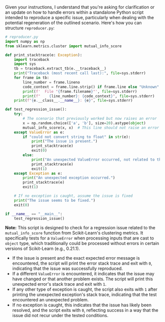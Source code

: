 Given your instructions, I understand that you're asking for clarification or an update on how to handle errors within a standalone Python script intended to reproduce a specific issue, particularly when dealing with the potential regeneration of the outlined scenario. Here's how you can structure `reproducer.py`:

```python
# reproducer.py
import numpy as np
from sklearn.metrics.cluster import mutual_info_score

def print_stacktrace(e: Exception):
    import traceback
    import sys
    tb = traceback.extract_tb(e.__traceback__)
    print("Traceback (most recent call last):", file=sys.stderr)
    for frame in tb:
        line_number = frame.lineno
        code_context = frame.line.strip() if frame.line else "Unknown"
        print(f'  File "{frame.filename}"', file=sys.stderr)
        print(f"    {line_number}: {code_context}", file=sys.stderr)
    print(f"{e.__class__.__name__}: {e}", file=sys.stderr)

def test_regression_issue():
    try:
        # The scenario that previously worked but now raises an error
        x = np.random.choice(['a', 'b'], size=20).astype(object)
        mutual_info_score(x, x)  # This line should not raise an error if the issue is fixed
    except ValueError as e:
        if "could not convert string to float" in str(e):
            print("The issue is present.")
            print_stacktrace(e)
            exit(0)
        else:
            print("An unexpected ValueError occurred, not related to the known issue.")
            print_stacktrace(e)
            exit(1)
    except Exception as e:
        print("An unexpected exception occurred.")
        print_stacktrace(e)
        exit(1)

    # If no exception is caught, assume the issue is fixed
    print("The issue seems to be fixed.")
    exit(0)

if __name__ == "__main__":
    test_regression_issue()
```

**Note:** This script is designed to check for a regression issue related to the `mutual_info_score` function from Scikit-Learn's clustering metrics. It specifically tests for a `ValueError` when processing inputs that are cast to `object` type, which traditionally could be processed without errors in certain versions of Scikit-Learn (e.g., 0.21.1).

- If the issue is present and the exact expected error message is encountered, the script will print the error stack trace and exit with `0`, indicating that the issue was successfully reproduced.
- If a different `ValueError` is encountered, it indicates that the issue may have changed or that another problem exists. The script will print this unexpected error's stack trace and exit with `1`.
- If any other type of exception is caught, the script also exits with `1` after printing the unexpected exception's stack trace, indicating that the test encountered an unexpected problem.
- If no exception is caught, this indicates that the issue has likely been resolved, and the script exits with `0`, reflecting success in a way that the issue did not recur under the tested conditions.